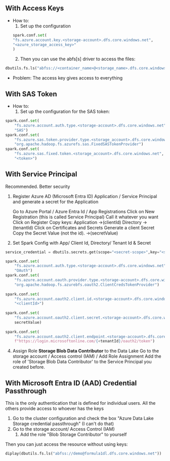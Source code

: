 

## With Access Keys

- How to:
	1. Set up the configuration
	```python
	spark.conf.set(
	"fs.azure.account.key.<storage-account>.dfs.core.windows.net",
	"<azure_storage_access_key>"
	)
	```
	2. Then you can use the abfs[s] driver to access the files:
	
```python
dbutils.fs.ls("abfss://<container_name>@<storage_name>.dfs.core.windows.net/")
```
	
- Problem: The access key gives access to everything

## With SAS Token
- How to:
	1.  Set up the configuration for the SAS token:
```python
spark.conf.set(
	"fs.azure.account.auth.type.<storage-account>.dfs.core.windows.net",
	"SAS")
spark.conf.set(
	"fs.azure.sas.token.provider.type.<storage_account>.dfs.core.windows.net",
	"org.apache.hadoop.fs.azurefs.sas.FixedSASTokenProvider")
spark.conf.set(
	"fs.azure.sas.fixed.token.<storage_account>.dfs.core.windows.net",
	"<token>")
```
## With Service Principal
Recommended. Better security
1. Register Azure AD (Microsoft Entra ID) Application / Service Principal and generate a secret for the Application

	Go to Azure Portal / Azure Entra Id / App Registrations
	Click on New Registration (this is called Service Principal)
		Call it whatever you want
		Click on Register
		Copy keys:
			Application ->(clientId)
			Directory -> (tenantId)
		Click on Certificates and Secrets
			Generate a client Secret
			Copy the Secret Value (not the id). ->(secretValue)
			

2. Set Spark Config with App/ Client Id, Directory/ Tenant Id & Secret

```python
service_credential = dbutils.secrets.get(scope="<secret-scope>",key="<service-credential-key>")

spark.conf.set(
	"fs.azure.account.auth.type.<storage-account>.dfs.core.windows.net", 
	"OAuth")
spark.conf.set(
	"fs.azure.account.oauth.provider.type.<storage-account>.dfs.core.windows.net",
	"org.apache.hadoop.fs.azurebfs.oauth2.ClientCredsTokenProvider")
	
spark.conf.set(
	"fs.azure.account.oauth2.client.id.<storage-account>.dfs.core.windows.net", 
	"<clientId>")
	
spark.conf.set(
	"fs.azure.account.oauth2.client.secret.<storage-account>.dfs.core.windows.net", 
	secretValue)
	
spark.conf.set(
	"fs.azure.account.oauth2.client.endpoint.<storage-account>.dfs.core.windows.net", 
	f"https://login.microsoftonline.com/{<tenantId}/oauth2/token")
```

4. Assign Role __Storage Blob Data Contributor__ to the Data Lake
Go to the storage account / Access control (IAM) / Add Role Assignment
Add the role of 'Storage Blob Data Contributor' to the Service Principal you created before.

## With Microsoft Entra ID (AAD) Credential Passthrough
This is the only authentication that is defined for individual users. All the others provide access to whoever has the keys

1. Go to the cluster configuration and check the box "Azure Data Lake Storage credential passthrough" (I can't do that)
2. Go to the storage account/ Access Control (IAM)
	1. Add the role "Blob Storage Contributor" to yourself

Then you can just access the resource without using keys:
```python
diplay(dbutils.fs.ls("abfss://demo@formula1dl.dfs.core.windows.net"))
```